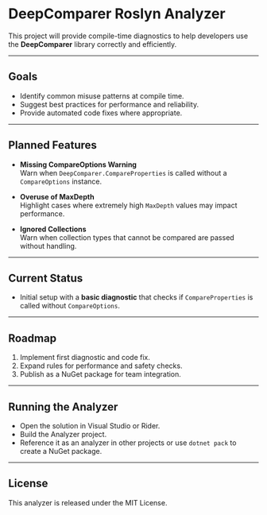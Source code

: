 ﻿# DeepComparer Roslyn Analyzer

This project will provide compile-time diagnostics to help developers use the **DeepComparer** library correctly and efficiently.

---

## Goals
- Identify common misuse patterns at compile time.
- Suggest best practices for performance and reliability.
- Provide automated code fixes where appropriate.

---

## Planned Features
- **Missing CompareOptions Warning**  
  Warn when `DeepComparer.CompareProperties` is called without a `CompareOptions` instance.

- **Overuse of MaxDepth**  
  Highlight cases where extremely high `MaxDepth` values may impact performance.

- **Ignored Collections**  
  Warn when collection types that cannot be compared are passed without handling.

---

## Current Status
- Initial setup with a **basic diagnostic** that checks if `CompareProperties` is called without `CompareOptions`.

---

## Roadmap
1. Implement first diagnostic and code fix.
2. Expand rules for performance and safety checks.
3. Publish as a NuGet package for team integration.

---

## Running the Analyzer
- Open the solution in Visual Studio or Rider.
- Build the Analyzer project.
- Reference it as an analyzer in other projects or use `dotnet pack` to create a NuGet package.

---

## License
This analyzer is released under the MIT License.
